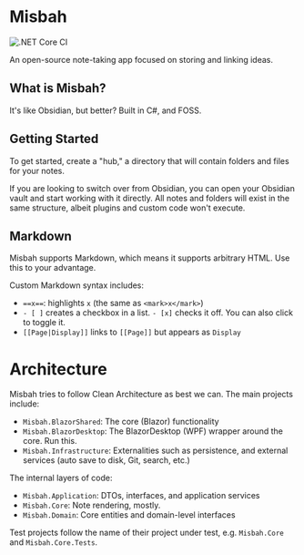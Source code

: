 
# Misbah

![.NET Core CI](https://github.com/blueheron786/misbah/actions/workflows/dotnet-tests.yml/badge.svg?branch=main)

An open-source note-taking app focused on storing and linking ideas.

## What is Misbah?

It's like Obsidian, but better? Built in C#, and FOSS.

## Getting Started

To get started, create a "hub," a directory that will contain folders and files for your notes.

If you are looking to switch over from Obsidian, you can open your Obsidian vault and start working with it directly. All notes and folders will exist in the same structure, albeit plugins and custom code won't execute.

## Markdown

Misbah supports Markdown, which means it supports arbitrary HTML. Use this to your advantage.

Custom Markdown syntax includes:

- `==x==`: highlights `x` (the same as `<mark>x</mark>`)
- `- [ ]` creates a checkbox in a list. `- [x]` checks it off. You can also click to toggle it.
- `[[Page|Display]]` links to `[[Page]]` but appears as `Display`

# Architecture

Misbah tries to follow Clean Architecture as best we can. The main projects include:

- `Misbah.BlazorShared`: The core (Blazor) functionality
- `Misbah.BlazorDesktop`: The BlazorDesktop (WPF) wrapper around the core. Run this.
- `Misbah.Infrastructure`: Externalities such as persistence, and external services (auto save to disk, Git, search, etc.)

The internal layers of code:

- `Misbah.Application`: DTOs, interfaces, and application services
- `Misbah.Core`: Note rendering, mostly.
- `Misbah.Domain`: Core entities and domain-level interfaces

Test projects follow the name of their project under test, e.g. `Misbah.Core` and `Misbah.Core.Tests`.
